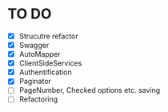 # TO DO
- [x] Strucutre refactor
- [x] Swagger
- [x] AutoMapper
- [x] ClientSideServices
- [x] Authentification
- [x] Paginator
- [ ] PageNumber, Checked options etc. saving
- [ ] Refactoring